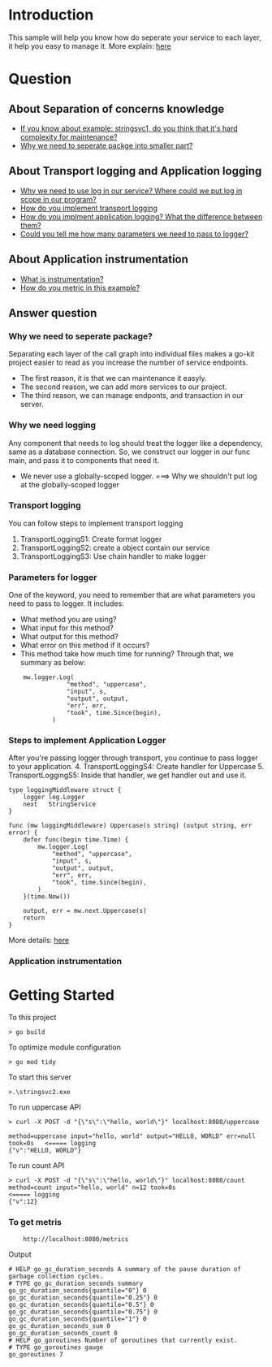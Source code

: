 # Introduction
This sample will help you know how do seperate your service to each layer, it help you easy to manage it.
More explain: [here](https://gokit.io/examples/stringsvc.html#middlewares)

# Question
## About Separation of concerns knowledge
* [If you know about example: stringsvc1, do you think that it's hard complexity for maintenance? ](https://github.com/huavanthong/examples/tree/master/stringsvc1)
* [Why we need to seperate packge into smaller part?](#why-we-need-to-seperate-package)

## About Transport logging and Application logging
* [Why we need to use log in our service? Where could we put log in scope in our program?](#why-we-need-logging)
* [How do you implement transport logging](#transport-logging)
* [How do you implment application logging? What the difference between them?](#application-logging)
* [Could you tell me how many parameters we need to pass to logger?](#parameters-for-logger)
## About Application instrumentation
* [What is instrumentation?](#https://www.meisternote.com/app/note/rvWxC3RKXtQm/application-instrumentation)
* [How do you metric in this example?](#to-get-metris)


## Answer question
### Why we need to seperate package?
Separating each layer of the call graph into individual files makes a go-kit project easier to read as you increase the number of service endpoints.
- The first reason, it is that we can maintenance it easyly.
- The second reason, we can add more services to our project.
- The third reason, we can manage endponts, and transaction in our server.


### Why we need logging
Any component that needs to log should treat the logger like a dependency, same as a database connection. So, we construct our logger in our func main, and pass it to components that need it.
- We never use a globally-scoped logger.
===> Why we shouldn't put log at the globally-scoped logger

### Transport logging
You can follow steps to implement transport logging
1. TransportLoggingS1: Create format logger
2. TransportLoggingS2: create a object contain our service
3. TransportLoggingS3: Use chain handler to make logger


### Parameters for logger
One of the keyword, you need to remember that are what parameters you need to pass to logger. It includes:
- What method you are using?
- What input for this method?
- What output for this method? 
- What error on this method if it occurs?
- This method take how much time for running?
Through that, we summary as below:
```
    mw.logger.Log(
                "method", "uppercase",
                "input", s,
                "output", output,
                "err", err,
                "took", time.Since(begin),
            )
```
### Steps to implement Application Logger
After you're passing logger through transport, you continue to pass logger to your application.
4. TransportLoggingS4: Create handler for Uppercase
5. TransportLoggingS5: Inside that handler, we get handler out and use it.

```
type loggingMiddleware struct {
	logger log.Logger
	next   StringService
}

func (mw loggingMiddleware) Uppercase(s string) (output string, err error) {
	defer func(begin time.Time) {
		mw.logger.Log(
			"method", "uppercase",
			"input", s,
			"output", output,
			"err", err,
			"took", time.Since(begin),
		)
	}(time.Now())

	output, err = mw.next.Uppercase(s)
	return
}
```
More details: [here](https://github.com/huavanthong/examples/blob/master/stringsvc2/logging.go)
### Application instrumentation


# Getting Started
To this project
```
> go build
```

To optimize module configuration
```
> go mod tidy
```

To start this server
```
>.\stringsvc2.exe
```

To run uppercase API
```
> curl -X POST -d "{\"s\":\"hello, world\"}" localhost:8080/uppercase

method=uppercase input="hello, world" output="HELLO, WORLD" err=null took=0s   <===== logging
{"v":"HELLO, WORLD"}
```

To run count API
```
> curl -X POST -d "{\"s\":\"hello, world\"}" localhost:8080/count 
method=count input="hello, world" n=12 took=0s                                  <===== logging
{"v":12}
```
### To get metris
```
    http://localhost:8080/metrics
```
Output
```
# HELP go_gc_duration_seconds A summary of the pause duration of garbage collection cycles.
# TYPE go_gc_duration_seconds summary
go_gc_duration_seconds{quantile="0"} 0
go_gc_duration_seconds{quantile="0.25"} 0
go_gc_duration_seconds{quantile="0.5"} 0
go_gc_duration_seconds{quantile="0.75"} 0
go_gc_duration_seconds{quantile="1"} 0
go_gc_duration_seconds_sum 0
go_gc_duration_seconds_count 0
# HELP go_goroutines Number of goroutines that currently exist.
# TYPE go_goroutines gauge
go_goroutines 7
```